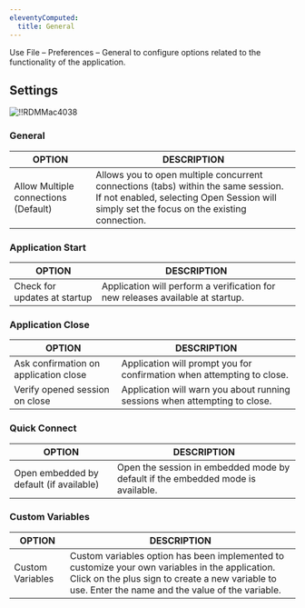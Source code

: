 ```yaml
---
eleventyComputed:
  title: General
---
```

Use File – Preferences – General to configure options related to the functionality of the application.

## Settings
![!!RDMMac4038](https://webdevolutions.azureedge.net/docs/en/rdm/mac/RdmMac4038.png)

### General
| OPTION                               | DESCRIPTION |
|--------------------------------------|-------------|
| Allow Multiple connections (Default) | Allows you to open multiple concurrent connections (tabs) within the same session. If not enabled, selecting Open Session will simply set the focus on the existing connection. |

### Application Start
| OPTION                       | DESCRIPTION                                                                    |
|------------------------------|--------------------------------------------------------------------------------|
| Check for updates at startup | Application will perform a verification for new releases available at startup. |

### Application Close
| OPTION                                | DESCRIPTION                                                                |
|---------------------------------------|----------------------------------------------------------------------------|
| Ask confirmation on application close | Application will prompt you for confirmation when attempting to close.     |
| Verify opened session on close        | Application will warn you about running sessions when attempting to close. |

### Quick Connect
| OPTION                                  | DESCRIPTION                                                                     |
|-----------------------------------------|---------------------------------------------------------------------------------|
| Open embedded by default (if available) | Open the session in embedded mode by default if the embedded mode is available. |

### Custom Variables
| OPTION           | DESCRIPTION |
|------------------|-------------|
| Custom Variables | Custom variables option has been implemented to customize your own variables in the application. Click on the plus sign to create a new variable to use. Enter the name and the value of the variable. |
